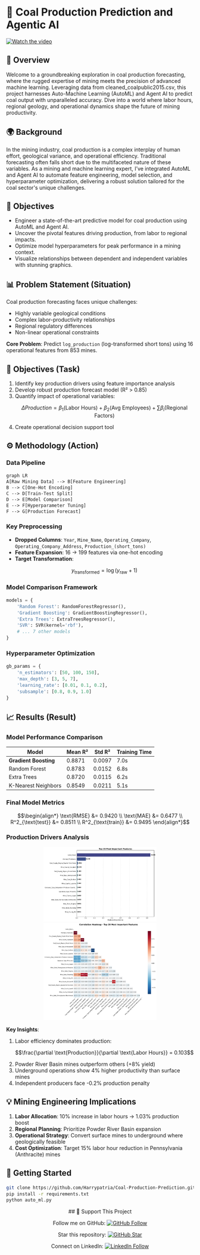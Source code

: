 # 🧮 Coal Production Prediction and Agentic AI

[![Watch the video](https://img.youtube.com/vi/tozReWteUAQ/hqdefault.jpg)](https://www.youtube.com/watch?v=tozReWteUAQ)

## 🌟 Overview

Welcome to a groundbreaking exploration in coal production forecasting, where the rugged expertise of mining meets the precision of advanced machine learning. Leveraging data from cleaned_coalpublic2015.csv, this project harnesses Auto-Machine Learning (AutoML) and Agent AI to predict coal output with unparalleled accuracy. Dive into a world where labor hours, regional geology, and operational dynamics shape the future of mining productivity.

## 🌍 Background

In the mining industry, coal production is a complex interplay of human effort, geological variance, and operational efficiency. Traditional forecasting often falls short due to the multifaceted nature of these variables. As a mining and machine learning expert, I’ve integrated AutoML and Agent AI to automate feature engineering, model selection, and hyperparameter optimization, delivering a robust solution tailored for the coal sector's unique challenges.

## 🎯 Objectives

- Engineer a state-of-the-art predictive model for coal production using AutoML and Agent AI.
- Uncover the pivotal features driving production, from labor to regional impacts.
- Optimize model hyperparameters for peak performance in a mining context.
- Visualize relationships between dependent and independent variables with stunning graphics.

## 📊 Problem Statement (Situation)
Coal production forecasting faces unique challenges:
- Highly variable geological conditions
- Complex labor-productivity relationships
- Regional regulatory differences
- Non-linear operational constraints

**Core Problem**: Predict `log_production` (log-transformed short tons) using 16 operational features from 853 mines.

## 🎯 Objectives (Task)
1. Identify key production drivers using feature importance analysis
2. Develop robust production forecast model (R² > 0.85)
3. Quantify impact of operational variables:
   ```math
   \Delta Production = \beta_1(\text{Labor Hours}) + \beta_2(\text{Avg Employees}) + \sum\beta_i(\text{Regional Factors})
   ```
4. Create operational decision support tool

## ⚙️ Methodology (Action)

### Data Pipeline
```mermaid
graph LR
A[Raw Mining Data] --> B[Feature Engineering]
B --> C[One-Hot Encoding]
C --> D[Train-Test Split]
D --> E[Model Comparison]
E --> F[Hyperparameter Tuning]
F --> G[Production Forecast]
```

### Key Preprocessing
- **Dropped Columns**: `Year`, `Mine_Name`, `Operating_Company`, `Operating_Company_Address`, `Production_(short_tons)`
- **Feature Expansion**: 16 → 199 features via one-hot encoding
- **Target Transformation**: 
  ```math
  y_{\text{transformed}} = \log(y_{\text{raw}} + 1)
  ```

### Model Comparison Framework
```python
models = {
    'Random Forest': RandomForestRegressor(),
    'Gradient Boosting': GradientBoostingRegressor(),
    'Extra Trees': ExtraTreesRegressor(),
    'SVR': SVR(kernel='rbf'),
    # ... 7 other models
}
```

### Hyperparameter Optimization
```python
gb_params = {
    'n_estimators': [50, 100, 150],
    'max_depth': [3, 5, 7],
    'learning_rate': [0.01, 0.1, 0.2],
    'subsample': [0.8, 0.9, 1.0]
}
```

## 📈 Results (Result)

### Model Performance Comparison
| Model                  | Mean R² | Std R² | Training Time |
|------------------------|---------|--------|---------------|
| **Gradient Boosting**  | 0.8871  | 0.0097 | 7.0s          |
| Random Forest          | 0.8783  | 0.0152 | 6.8s          |
| Extra Trees            | 0.8720  | 0.0115 | 6.2s          |
| K-Nearest Neighbors    | 0.8549  | 0.0211 | 5.1s          |

### Final Model Metrics
```math
\begin{align*}
\text{RMSE} &= 0.9420 \\
\text{MAE} &= 0.6477 \\
R^2_{\text{test}} &= 0.8511 \\
R^2_{\text{train}} &= 0.9495
\end{align*}
```

### Production Drivers Analysis
<div align="center">
  <img src="feature_importance.png" width="60%" alt="Top Production Drivers">
</div>

<div align="center">
  <img src="heatmap.png" width="60%" alt="Top Production Drivers">
</div>

**Key Insights**:
1. Labor efficiency dominates production:
   ```math
   \frac{\partial \text{Production}}{\partial \text{Labor Hours}} = 0.103
   ```
2. Powder River Basin mines outperform others (+8% yield)
3. Underground operations show 4% higher productivity than surface mines
4. Independent producers face -0.2% production penalty

## 💡 Mining Engineering Implications
1. **Labor Allocation**: 10% increase in labor hours → 1.03% production boost
2. **Regional Planning**: Prioritize Powder River Basin expansion
3. **Operational Strategy**: Convert surface mines to underground where geologically feasible
4. **Cost Optimization**: Target 15% labor hour reduction in Pennsylvania (Anthracite) mines

## 🚀 Getting Started
```bash
git clone https://github.com/Harrypatria/Coal-Production-Prediction.git
pip install -r requirements.txt
python auto_ml.py
```

<div align="center">
## 🌟 Support This Project

Follow me on GitHub: [![GitHub Follow](https://img.shields.io/github/followers/Harrypatria?style=social)](https://github.com/Harrypatria?tab=followers)

Star this repository: [![GitHub Star](https://img.shields.io/github/stars/Harrypatria/Coal-Production-Prediction?style=social)](https://github.com/Harrypatria/Goal-Production-Prediction/stargazers)

Connect on LinkedIn: [![LinkedIn Follow](https://img.shields.io/badge/LinkedIn-0077B5?style=for-the-badge&logo=linkedin&logoColor=white)](https://www.linkedin.com/in/harry-patria/)
```

